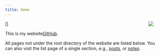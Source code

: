 ```yaml
---
title: Home
---
```


[<img src="https://img1.baidu.com/it/u=1458698859,3365697463&fm=253&fmt=auto&app=120&f=JPEG?w=1280&h=800" style="max-width:25%;min-width:40px;float:right;"/>]







This is my  website[GitHub](https://github.com/sakura758/lyang).

All pages not under the root directory of the website are listed below. You can also visit the list page of a single section, e.g., [posts](/post/), or [notes](/note/).



